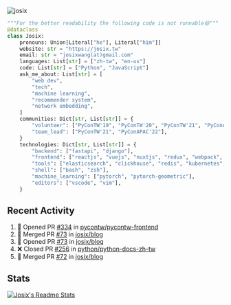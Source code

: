 ![josix](https://komarev.com/ghpvc/?username=josix)
```python
"""For the better readability the following code is not runnable😆"""
@dataclass
class Josix:
    pronouns: Union[Literal["he"], Literal["him"]]
    website: str = "https://josix.tw"
    email: str = "josixwang(at)gmail.com"
    languages: List[str] = ["zh-tw", "en-us"]
    code: List[str] = ["Python", "JavaScript"]
    ask_me_about: List[str] = [
        "web dev",
        "tech",
        "machine learning",
        "recommender system",
        "network embedding",
    ]
    communities: Dict[str, List[str]] = {
        "volunteer": ["PyConTW'19", "PyConTW'20", "PyConTW'21", "PyConAPAC'22"],
        "team_lead": ["PyConTW'21", "PyConAPAC'22"],
    }
    technologies: Dict[str, List[str]] = {
        "backend": ["fastapi", "django"],
        "frontend": ["reactjs", "vuejs", "nuxtjs", "redux", "webpack", "tailwindcss"],
        "tools": ["elasticsearch", "clickhouse", "redis", "kubernetes", "docker"],
        "shell": ["bash", "zsh"],
        "machine_learning": ["pytorch", "pytorch-geometric"],
        "editors": ["vscode", "vim"],
    }
```
## Recent Activity
<!--START_SECTION:activity-->
1. 💪 Opened PR [#334](https://github.com/pycontw/pycontw-frontend/pull/334) in [pycontw/pycontw-frontend](https://github.com/pycontw/pycontw-frontend)
2. 🎉 Merged PR [#73](https://github.com/josix/blog/pull/73) in [josix/blog](https://github.com/josix/blog)
3. 💪 Opened PR [#73](https://github.com/josix/blog/pull/73) in [josix/blog](https://github.com/josix/blog)
4. ❌ Closed PR [#256](https://github.com/python/python-docs-zh-tw/pull/256) in [python/python-docs-zh-tw](https://github.com/python/python-docs-zh-tw)
5. 🎉 Merged PR [#72](https://github.com/josix/blog/pull/72) in [josix/blog](https://github.com/josix/blog)
<!--END_SECTION:activity-->



## Stats
[![Josix's Readme Stats](https://github-readme-stats.vercel.app/api?username=josix&show_icons=true&theme=default&count_private=true&card_width=400)](https://github.com/anuraghazra/github-readme-stats)

